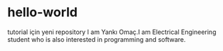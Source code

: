 # hello-world
tutorial için yeni repository
I am Yankı Omaç.I am Electrical Engineering student who is also interested in programming and software.

